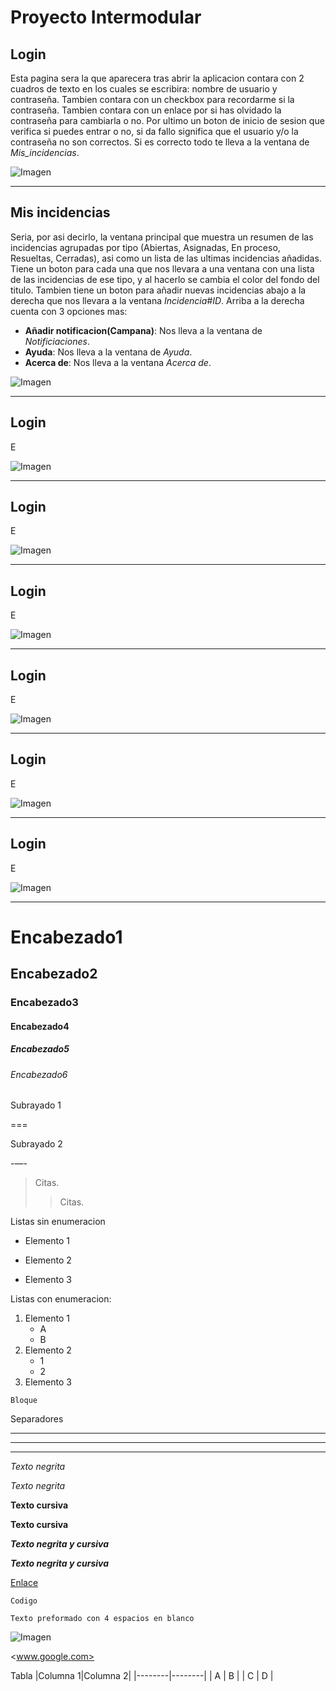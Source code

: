 # Proyecto Intermodular

## Login
Esta pagina sera la que aparecera tras abrir la aplicacion contara con 2 cuadros de texto en los cuales se escribira: nombre de usuario y contraseña. Tambien contara con un checkbox para recordarme si la contraseña. Tambien contara con un enlace por si has olvidado la contraseña para cambiarla o no. Por ultimo un boton de inicio de sesion que verifica si puedes entrar o no, si da fallo significa que el usuario y/o la contraseña no son correctos. Si es correcto todo te lleva a la ventana de _Mis_incidencias_.

![Imagen](Python/Inicial.PNG)
___

## Mis incidencias
Seria, por asi decirlo, la ventana principal que muestra un resumen de las incidencias agrupadas por tipo (Abiertas, Asignadas, En proceso, Resueltas, Cerradas), asi como un lista de las ultimas incidencias añadidas. Tiene un boton para cada una que nos llevara a una ventana con una lista de las incidencias de ese tipo, y al hacerlo se cambia el color del fondo del titulo. Tambien tiene un boton para añadir nuevas incidencias abajo a la derecha que nos llevara a la ventana _Incidencia#ID_. Arriba a la derecha cuenta con 3 opciones mas:

- __Añadir notificacion(Campana)__: Nos lleva a la ventana de _Notificiaciones_.
- __Ayuda__: Nos lleva a la ventana de _Ayuda_.
- __Acerca de__: Nos lleva a la ventana _Acerca de_.

![Imagen](Python/Inicial.PNG)
___

## Login
E

![Imagen](Python/Inicial.PNG)
___

## Login
E

![Imagen](Python/Inicial.PNG)
___

## Login
E

![Imagen](Python/Inicial.PNG)
___

## Login
E

![Imagen](Python/Inicial.PNG)
___

## Login
E

![Imagen](Python/Inicial.PNG)
___

## Login
E

![Imagen](Python/Inicial.PNG#)
___













# Encabezado1
## Encabezado2
### Encabezado3
#### Encabezado4
##### Encabezado5
###### Encabezado6

Subrayado 1

===

Subrayado 2

-—-

> Citas. 
>> Citas.

Listas sin enumeracion
* Elemento 1
- Elemento 2
+ Elemento 3

Listas con enumeracion:
1. Elemento 1
	- A
	- B
2. Elemento 2
	+ 1
	+ 2
3. Elemento 3

~~~
Bloque
~~~

Separadores

***
---
___

*Texto negrita*

_Texto negrita_

**Texto cursiva**

__Texto cursiva__

***Texto negrita y cursiva***

___Texto negrita y cursiva___

[Enlace](www.google.com)

`Codigo`

    Texto preformado con 4 espacios en blanco
	
![Imagen](ruta)

<www.google.com>

Tabla
|Columna 1|Columna 2|
|--------|--------|
|    A    |    B    |
|    C    |    D    |
